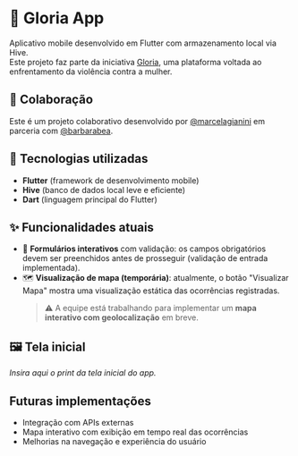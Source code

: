 # 📱 Gloria App

Aplicativo mobile desenvolvido em Flutter com armazenamento local via Hive.  
Este projeto faz parte da iniciativa [Gloria](https://eusouagloria.com.br/home), uma plataforma voltada ao enfrentamento da violência contra a mulher.

## 🤝 Colaboração

Este é um projeto colaborativo desenvolvido por [@marcelagianini](https://github.com/marcelagianini) em parceria com [@barbarabea](https://github.com/barbarabea).

## 🧩 Tecnologias utilizadas

- **Flutter** (framework de desenvolvimento mobile)
- **Hive** (banco de dados local leve e eficiente)
- **Dart** (linguagem principal do Flutter)

## ✨ Funcionalidades atuais

- 📝 **Formulários interativos** com validação: os campos obrigatórios devem ser preenchidos antes de prosseguir (validação de entrada implementada).
- 🗺️ **Visualização de mapa (temporária)**: atualmente, o botão "Visualizar Mapa" mostra uma visualização estática das ocorrências registradas.
  > ⚠️ A equipe está trabalhando para implementar um **mapa interativo com geolocalização** em breve.

## 🖼️ Tela inicial

*Insira aqui o print da tela inicial do app.*

## Futuras implementações

- Integração com APIs externas
- Mapa interativo com exibição em tempo real das ocorrências
- Melhorias na navegação e experiência do usuário

